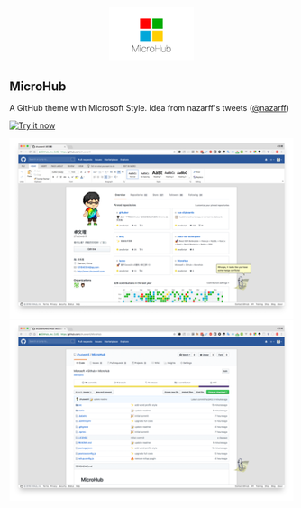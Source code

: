 <p align="center">
    <img src="./static/alpha.png" width="150" />
</p>

## MicroHub

A GitHub theme with Microsoft Style. Idea from nazarff's tweets ([@nazarff](https://twitter.com/nazarff/status/1003551979753308160/photo/1))

<a target="_blank" href="https://chrome.google.com/webstore/detail/microhub/bjlbjcngcdagcanaabcgocahjellbobb"><img alt="Try it now" src="https://raw.github.com/GoogleChrome/chrome-app-samples/master/tryitnowbutton.png" title="Click here to install this sample from the Chrome Web Store"></img></a>

![](./static/profile1.png)
![](./static/microhub.png)

